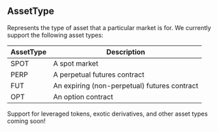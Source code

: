 ## AssetType

Represents the type of asset that a particular market is for. We currently support the following asset types:

|AssetType|Description|
|---------|-----------|
|SPOT|A spot market|
|PERP|A perpetual futures contract|
|FUT|An expiring (non-perpetual) futures contract|
|OPT|An option contract|

<aside class="notice">
Support for leveraged tokens, exotic derivatives, and other asset types coming soon!
</aside>